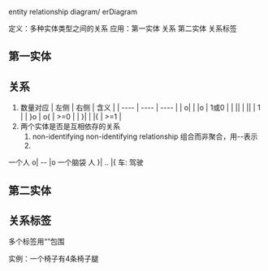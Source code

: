 entity relationship diagram/ erDiagram

定义：多种实体类型之间的关系
应用：第一实体 关系 第二实体 关系标签

## 第一实体
## 关系
1. 数量对应
| 左侧 | 右侧 | 含义 |
| ---- | ---- | ---- |
| o\|    | \|o     |  1或0    |
| \|\|    | \|\|     |  1    |
| }o    | o{     |  >=0    |
| }\|    | \|{     |  >=1    |
2. 两个实体是否是互相依存的关系
	1. non-identifying non-identifying relationship 组合而非聚合，用--表示
	2. 
一个人 o| -- |o 一个脑袋
人 }| .. |{ 车: 驾驶

## 第二实体

## 关系标签
多个标签用“”包围

实例：一个椅子有4条椅子腿